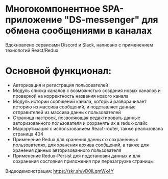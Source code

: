 # Многокомпонентное SPA-приложение "DS-messenger" для обмена сообщениями в каналах
Вдохновлено сервисами Discord и Slack, написано с применением технологий React/Redux


# Основной функционал:
- Авторизация и регистрация пользователей 
- Модуль списка каналов с возможнстью создания новых каналов и проверкой на корректность названия нового канала
- Модуль истории сообщений канала, который разворачивает историю из массива сообщений, и подставляет данные отправителей из массива данных пользователей
- Страница настроек, позволяющая редактировать данные авторизованного пользователя и сохранять их в redux-слайс
- Маршрутизация с использованием React-router, также реализована страница 404
- Применение Redux для хранения данных о сохраненных пользователях, для хранения архива сообщений, а также для хранения данных авторизованного пользователя
- Применение Redux-Persist для подстановки данных и для сохранения состояния приложения при перезагрузке страницы

Видеодемонстрация: https://skr.sh/vD0iLqmWk4Y
